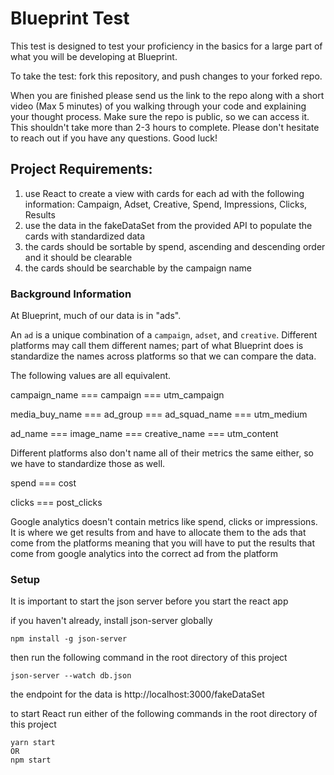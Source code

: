 # Blueprint Test

This test is designed to test your proficiency in the basics for a large part of what you will be developing at Blueprint.

To take the test: fork this repository, and push changes to your forked repo.

When you are finished please send us the link to the repo along with a short video (Max 5 minutes) of you walking through your code and explaining your thought process. Make sure the repo is public, so we can access it.
This shouldn't take more than 2-3 hours to complete.
Please don't hesitate to reach out if you have any questions. Good luck!

## Project Requirements:

1. use React to create a view with cards for each ad with the following information: Campaign, Adset, Creative, Spend, Impressions, Clicks, Results
2. use the data in the fakeDataSet from the provided API to populate the cards with standardized data
3. the cards should be sortable by spend, ascending and descending order and it should be clearable
4. the cards should be searchable by the campaign name

### Background Information

At Blueprint, much of our data is in "ads". 

An `ad` is a unique combination of a `campaign`, `adset`, and `creative`. Different platforms may call them different names; part of what Blueprint does is standardize the names across platforms so that we can compare the data.

The following values are all equivalent.

campaign_name === campaign === utm_campaign

media_buy_name === ad_group === ad_squad_name === utm_medium

ad_name === image_name === creative_name === utm_content

Different platforms also don't name all of their metrics the same either, so we have to standardize those as well.

spend === cost

clicks === post_clicks

Google analytics doesn't contain metrics like spend, clicks or impressions. It is where we get results from and have to allocate them to the ads that come from the platforms
meaning that you will have to put the results that come from google analytics into the correct ad from the platform

### Setup

It is important to start the json server before you start the react app

<!-- instructions on how to start the json server -->

if you haven't already, install json-server globally

```
npm install -g json-server
```

then run the following command in the root directory of this project

```
json-server --watch db.json
```

the endpoint for the data is http://localhost:3000/fakeDataSet

to start React run either of the following commands in the root directory of this project

```
yarn start
OR
npm start
```
